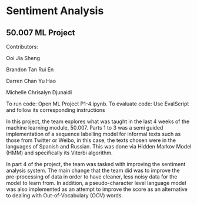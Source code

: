 # Sentiment Analysis

## 50.007 ML Project

Contributors:

Ooi Jia Sheng

Brandon Tan Rui En

Darren Chan Yu Hao

Michelle Chrisalyn Djunaidi

To run code: Open ML Project P1-4.ipynb.
To evaluate code: Use EvalScript and follow its corresponding instructions

In this project, the team explores what was taught in the last 4 weeks of the machine
learning module, 50.007. Parts 1 to 3 was a semi guided implementation of a sequence
labelling model for informal texts such as those from Twitter or Weibo, in this case, the
texts chosen were in the languages of Spanish and Russian. This was done via Hidden
Markov Model (HMM) and specifically its Viterbi algorithm.

In part 4 of the project, the team was tasked with improving the sentiment analysis
system. The main change that the team did was to improve the pre-processing of data
in order to have cleaner, less noisy data for the model to learn from. In addition, a
pseudo-character level language model was also implemented as an attempt to
improve the score as an alternative to dealing with Out-of-Vocabulary (OOV) words.
